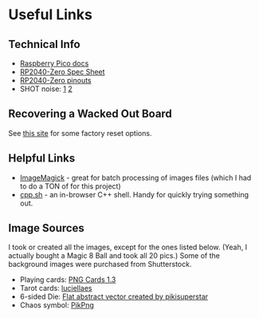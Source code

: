 # Useful Links

## Technical Info
* [Raspberry Pico docs](https://www.raspberrypi.com/documentation/microcontrollers/raspberry-pi-pico.html)
* [RP2040-Zero Spec Sheet](https://www.waveshare.com/wiki/RP2040-Zero)
* [RP2040-Zero pinouts](https://www.waveshare.com/wiki/RP2040-Zero#/media/File:RP2040-Zero-details-7.jpg)
* SHOT noise: [1](http://robseward.com/misc/RNG2/) [2](https://rweather.github.io/arduinolibs/classTransistorNoiseSource.html)

## Recovering a Wacked Out Board

See [this site](https://learn.adafruit.com/adafruit-kb2040/factory-reset) for some factory reset options.

## Helpful Links

* [ImageMagick](https://imagemagick.org/script/index.php) - great for batch processing of images files (which I had to do a TON of for this project)
* [cpp.sh](http://cpp.sh/) - an in-browser C++ shell. Handy for quickly trying something out.

## Image Sources

I took or created all the images, except for the ones listed below. (Yeah, I actually bought a Magic 8 Ball and took all 20 pics.) Some of the background images were purchased from Shutterstock.

* Playing cards: [PNG Cards 1.3](http://rm-dsc.com/_images/png-cards-1.3/)
* Tarot cards: [luciellaes](https://luciellaes.itch.io/rider-waite-smith-tarot-cards-cc0)
* 6-sided Die: [Flat abstract vector created by pikisuperstar](https://www.freepik.com/vectors/flat-abstract)
* Chaos symbol: [PikPng](https://www.pikpng.com/downpngs/bJThwh_chaos-star-art-tats-pinterest-tattoos-symbols-chaos/)

